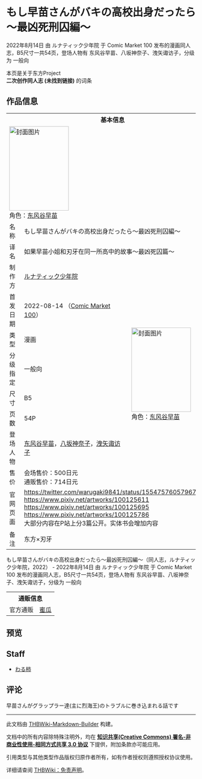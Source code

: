 # もし早苗さんがバキの高校出身だったら～最凶死刑囚編～

<!-- source html: G:\repos\THBWiki-Markdown-Builder\THBWikiMarkdown\Temp\main\8\8e\ns0%3A%E3%82%82%E3%81%97%E6%97%A9%E8%8B%97%E3%81%95%E3%82%93%E3%81%8C%E3%83%90%E3%82%AD%E3%81%AE%E9%AB%98%E6%A0%A1%E5%87%BA%E8%BA%AB%E3%81%A0%E3%81%A3%E3%81%9F%E3%82%89%EF%BD%9E%E6%9C%80%E5%87%B6%E6%AD%BB%E5%88%91%E5%9B%9A%E7%B7%A8%EF%BD%9E.html -->

2022年8月14日 由 ルナティック少年院 于 Comic Market 100 发布的漫画同人志，B5尺寸一共54页，登场人物有 东风谷早苗、八坂神奈子、洩矢诹访子，分级为 一般向

本页是关于东方Project  
 **二次创作同人志 (未找到链接)** 的词条

## 作品信息

<table><tbody><tr><th colspan="3">基本信息</th></tr><tr><td class="cover-artwork-mobile" colspan="2"><a href="/%E6%96%87%E4%BB%B6:%E3%82%82%E3%81%97%E6%97%A9%E8%8B%97%E3%81%95%E3%82%93%E3%81%8C%E3%83%90%E3%82%AD%E3%81%AE%E9%AB%98%E6%A0%A1%E5%87%BA%E8%BA%AB%E3%81%A0%E3%81%A3%E3%81%9F%E3%82%89%EF%BD%9E%E6%9C%80%E5%87%B6%E6%AD%BB%E5%88%91%E5%9B%9A%E7%B7%A8%EF%BD%9E%E5%B0%81%E9%9D%A2.jpg" class="image" title="封面图片"><img alt="封面图片" src="https://upload.thwiki.cc/thumb/9/97/%E3%82%82%E3%81%97%E6%97%A9%E8%8B%97%E3%81%95%E3%82%93%E3%81%8C%E3%83%90%E3%82%AD%E3%81%AE%E9%AB%98%E6%A0%A1%E5%87%BA%E8%BA%AB%E3%81%A0%E3%81%A3%E3%81%9F%E3%82%89%EF%BD%9E%E6%9C%80%E5%87%B6%E6%AD%BB%E5%88%91%E5%9B%9A%E7%B7%A8%EF%BD%9E%E5%B0%81%E9%9D%A2.jpg/158px-%E3%82%82%E3%81%97%E6%97%A9%E8%8B%97%E3%81%95%E3%82%93%E3%81%8C%E3%83%90%E3%82%AD%E3%81%AE%E9%AB%98%E6%A0%A1%E5%87%BA%E8%BA%AB%E3%81%A0%E3%81%A3%E3%81%9F%E3%82%89%EF%BD%9E%E6%9C%80%E5%87%B6%E6%AD%BB%E5%88%91%E5%9B%9A%E7%B7%A8%EF%BD%9E%E5%B0%81%E9%9D%A2.jpg" decoding="async" loading="lazy" width="158" height="224" srcset="https://upload.thwiki.cc/thumb/9/97/%E3%82%82%E3%81%97%E6%97%A9%E8%8B%97%E3%81%95%E3%82%93%E3%81%8C%E3%83%90%E3%82%AD%E3%81%AE%E9%AB%98%E6%A0%A1%E5%87%BA%E8%BA%AB%E3%81%A0%E3%81%A3%E3%81%9F%E3%82%89%EF%BD%9E%E6%9C%80%E5%87%B6%E6%AD%BB%E5%88%91%E5%9B%9A%E7%B7%A8%EF%BD%9E%E5%B0%81%E9%9D%A2.jpg/238px-%E3%82%82%E3%81%97%E6%97%A9%E8%8B%97%E3%81%95%E3%82%93%E3%81%8C%E3%83%90%E3%82%AD%E3%81%AE%E9%AB%98%E6%A0%A1%E5%87%BA%E8%BA%AB%E3%81%A0%E3%81%A3%E3%81%9F%E3%82%89%EF%BD%9E%E6%9C%80%E5%87%B6%E6%AD%BB%E5%88%91%E5%9B%9A%E7%B7%A8%EF%BD%9E%E5%B0%81%E9%9D%A2.jpg 1.5x, https://upload.thwiki.cc/thumb/9/97/%E3%82%82%E3%81%97%E6%97%A9%E8%8B%97%E3%81%95%E3%82%93%E3%81%8C%E3%83%90%E3%82%AD%E3%81%AE%E9%AB%98%E6%A0%A1%E5%87%BA%E8%BA%AB%E3%81%A0%E3%81%A3%E3%81%9F%E3%82%89%EF%BD%9E%E6%9C%80%E5%87%B6%E6%AD%BB%E5%88%91%E5%9B%9A%E7%B7%A8%EF%BD%9E%E5%B0%81%E9%9D%A2.jpg/317px-%E3%82%82%E3%81%97%E6%97%A9%E8%8B%97%E3%81%95%E3%82%93%E3%81%8C%E3%83%90%E3%82%AD%E3%81%AE%E9%AB%98%E6%A0%A1%E5%87%BA%E8%BA%AB%E3%81%A0%E3%81%A3%E3%81%9F%E3%82%89%EF%BD%9E%E6%9C%80%E5%87%B6%E6%AD%BB%E5%88%91%E5%9B%9A%E7%B7%A8%EF%BD%9E%E5%B0%81%E9%9D%A2.jpg 2x" data-file-width="1075" data-file-height="1518"></a><div class="cover-char">角色：<a href="./东风谷早苗.md" title="东风谷早苗">东风谷早苗</a></div></td>
</tr><tr><td class="label">名称</td><td colspan="2"> もし早苗さんがバキの高校出身だったら～最凶死刑囚編～ </td></tr><tr><td class="label">译名</td><td colspan="2"> 如果早苗小姐和刃牙在同一所高中的故事～最凶死囚篇～ </td></tr><tr><td class="label">制作方</td><td><a href="./ルナティック少年院.md" title="ルナティック少年院">ルナティック少年院</a></td><td class="cover-artwork" rowspan="8" style="min-width:224px;"><a href="/%E6%96%87%E4%BB%B6:%E3%82%82%E3%81%97%E6%97%A9%E8%8B%97%E3%81%95%E3%82%93%E3%81%8C%E3%83%90%E3%82%AD%E3%81%AE%E9%AB%98%E6%A0%A1%E5%87%BA%E8%BA%AB%E3%81%A0%E3%81%A3%E3%81%9F%E3%82%89%EF%BD%9E%E6%9C%80%E5%87%B6%E6%AD%BB%E5%88%91%E5%9B%9A%E7%B7%A8%EF%BD%9E%E5%B0%81%E9%9D%A2.jpg" class="image" title="封面图片"><img alt="封面图片" src="https://upload.thwiki.cc/thumb/9/97/%E3%82%82%E3%81%97%E6%97%A9%E8%8B%97%E3%81%95%E3%82%93%E3%81%8C%E3%83%90%E3%82%AD%E3%81%AE%E9%AB%98%E6%A0%A1%E5%87%BA%E8%BA%AB%E3%81%A0%E3%81%A3%E3%81%9F%E3%82%89%EF%BD%9E%E6%9C%80%E5%87%B6%E6%AD%BB%E5%88%91%E5%9B%9A%E7%B7%A8%EF%BD%9E%E5%B0%81%E9%9D%A2.jpg/158px-%E3%82%82%E3%81%97%E6%97%A9%E8%8B%97%E3%81%95%E3%82%93%E3%81%8C%E3%83%90%E3%82%AD%E3%81%AE%E9%AB%98%E6%A0%A1%E5%87%BA%E8%BA%AB%E3%81%A0%E3%81%A3%E3%81%9F%E3%82%89%EF%BD%9E%E6%9C%80%E5%87%B6%E6%AD%BB%E5%88%91%E5%9B%9A%E7%B7%A8%EF%BD%9E%E5%B0%81%E9%9D%A2.jpg" decoding="async" loading="lazy" width="158" height="224" srcset="https://upload.thwiki.cc/thumb/9/97/%E3%82%82%E3%81%97%E6%97%A9%E8%8B%97%E3%81%95%E3%82%93%E3%81%8C%E3%83%90%E3%82%AD%E3%81%AE%E9%AB%98%E6%A0%A1%E5%87%BA%E8%BA%AB%E3%81%A0%E3%81%A3%E3%81%9F%E3%82%89%EF%BD%9E%E6%9C%80%E5%87%B6%E6%AD%BB%E5%88%91%E5%9B%9A%E7%B7%A8%EF%BD%9E%E5%B0%81%E9%9D%A2.jpg/238px-%E3%82%82%E3%81%97%E6%97%A9%E8%8B%97%E3%81%95%E3%82%93%E3%81%8C%E3%83%90%E3%82%AD%E3%81%AE%E9%AB%98%E6%A0%A1%E5%87%BA%E8%BA%AB%E3%81%A0%E3%81%A3%E3%81%9F%E3%82%89%EF%BD%9E%E6%9C%80%E5%87%B6%E6%AD%BB%E5%88%91%E5%9B%9A%E7%B7%A8%EF%BD%9E%E5%B0%81%E9%9D%A2.jpg 1.5x, https://upload.thwiki.cc/thumb/9/97/%E3%82%82%E3%81%97%E6%97%A9%E8%8B%97%E3%81%95%E3%82%93%E3%81%8C%E3%83%90%E3%82%AD%E3%81%AE%E9%AB%98%E6%A0%A1%E5%87%BA%E8%BA%AB%E3%81%A0%E3%81%A3%E3%81%9F%E3%82%89%EF%BD%9E%E6%9C%80%E5%87%B6%E6%AD%BB%E5%88%91%E5%9B%9A%E7%B7%A8%EF%BD%9E%E5%B0%81%E9%9D%A2.jpg/317px-%E3%82%82%E3%81%97%E6%97%A9%E8%8B%97%E3%81%95%E3%82%93%E3%81%8C%E3%83%90%E3%82%AD%E3%81%AE%E9%AB%98%E6%A0%A1%E5%87%BA%E8%BA%AB%E3%81%A0%E3%81%A3%E3%81%9F%E3%82%89%EF%BD%9E%E6%9C%80%E5%87%B6%E6%AD%BB%E5%88%91%E5%9B%9A%E7%B7%A8%EF%BD%9E%E5%B0%81%E9%9D%A2.jpg 2x" data-file-width="1075" data-file-height="1518"></a><div class="cover-char">角色：<a href="./东风谷早苗.md" title="东风谷早苗">东风谷早苗</a></div></td>
</tr><tr><td class="label">首发日期</td><td>2022-08-14&#160;（<a href="/展会作品列表?e=Comic+Market%23100">Comic Market 100</a>）</td></tr><tr><td class="label">类型</td><td>漫画</td></tr><tr><td class="label">分级指定</td><td>一般向</td></tr><tr><td class="label">尺寸</td><td>B5</td></tr><tr><td class="label">页数</td><td>54P</td></tr><tr><td class="label">登场人物</td><td><a href="./东风谷早苗.md" title="东风谷早苗">东风谷早苗</a>，<a href="./八坂神奈子.md" title="八坂神奈子">八坂神奈子</a>，<a href="./洩矢诹访子.md" title="洩矢诹访子">洩矢诹访子</a></td></tr><tr><td class="label">售价</td><td>会场售价：500日元<br>通贩售价：714日元</td></tr>
<tr><td class="label">官网页面</td><td colspan="2"><a rel="nofollow" class="external free" href="https://twitter.com/warugaki9841/status/1554757605796777984">https://twitter.com/warugaki9841/status/1554757605796777984</a><br><a rel="nofollow" class="external free" href="https://www.pixiv.net/artworks/100125611">https://www.pixiv.net/artworks/100125611</a><br><a rel="nofollow" class="external free" href="https://www.pixiv.net/artworks/100125695">https://www.pixiv.net/artworks/100125695</a><br><a rel="nofollow" class="external free" href="https://www.pixiv.net/artworks/100125786">https://www.pixiv.net/artworks/100125786</a><br>大部分内容在P站上分3篇公开。实体书会增加内容</td></tr><tr><td class="label">备注</td><td colspan="2">东方×刃牙</td></tr></tbody></table>

もし早苗さんがバキの高校出身だったら～最凶死刑囚編～（同人志，ルナティック少年院，2022） - 2022年8月14日 由 ルナティック少年院 于 Comic Market 100 发布的漫画同人志，B5尺寸一共54页，登场人物有 东风谷早苗、八坂神奈子、洩矢诹访子，分级为 一般向

<table><tbody><tr><th colspan="3">通贩信息</th></tr><tr><td class="label">官方通贩</td><td colspan="2"><a rel="nofollow" class="external text" href="https://www.melonbooks.co.jp/detail/detail.php?product_id=1580446">蜜瓜</a></td></tr></tbody></table>



## 预览

## Staff
- [わる柿](./悪餓鬼.md)


## 评论
  
早苗さんがグラップラー達(主に烈海王)のトラブルに巻き込まれる話です
  





---

此文档由 [THBWiki-Markdown-Builder](https://github.com/Delsin-Yu/THBWiki-Markdown-Builder) 构建。

文档中的所有内容除特殊注明外，均在 [**知识共享(Creative Commons) 署名-非商业性使用-相同方式共享 3.0 协议**](https://creativecommons.org/licenses/by-sa/3.0/deed.zh-hans) 下提供，附加条款亦可能应用。

引用类型与其他类型作品版权归原作者所有，如有作者授权则遵照授权协议使用。

详细请查阅 [THBWiki：免责声明](https://thbwiki.cc/THBWiki:%E5%85%8D%E8%B4%A3%E5%A3%B0%E6%98%8E)。

